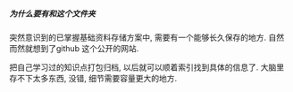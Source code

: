##### 为什么要有和这个文件夹
突然意识到的已掌握基础资料存储方案中, 需要有一个能够长久保存的地方.
自然而然就想到了github 这个公开的网站.

把自己学习过的知识点打包归档, 以后就可以顺着索引找到具体的信息了.
大脑里存不下太多东西, 没错, 细节需要容量更大的地方.
